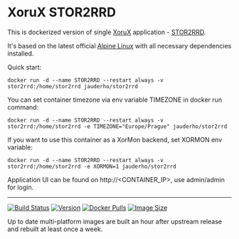 # XoruX STOR2RRD
This is dockerized version of single [XoruX](https://www.xorux.com) application - [STOR2RRD](https://www.stor2rrd.com).

It's based on the latest official [Alpine Linux](https://hub.docker.com/_/alpine) with all necessary dependencies installed.

Quick start:

    docker run -d --name STOR2RRD --restart always -v stor2rrd:/home/stor2rrd jauderho/stor2rrd

You can set container timezone via env variable TIMEZONE in docker run command:

    docker run -d --name STOR2RRD --restart always -v stor2rrd:/home/stor2rrd -e TIMEZONE="Europe/Prague" jauderho/stor2rrd

If you want to use this container as a XorMon backend, set XORMON env variable:

    docker run -d --name STOR2RRD --restart always -v stor2rrd:/home/stor2rrd -e XORMON=1 jauderho/stor2rrd

Application UI can be found on http://\<CONTAINER_IP\>, use admin/admin for login.

---

[![Build Status](https://github.com/jauderho/dockerfiles/workflows/stor2rrd/badge.svg)](https://github.com/jauderho/dockerfiles/actions)
[![Version](https://img.shields.io/docker/v/jauderho/stor2rrd/latest)](https://github.com/xorux/stor2rrd)
[![Docker Pulls](https://img.shields.io/docker/pulls/jauderho/stor2rrd)](https://hub.docker.com/r/jauderho/stor2rrd/)
[![Image Size](https://img.shields.io/docker/image-size/jauderho/stor2rrd/latest)](https://hub.docker.com/r/jauderho/stor2rrd/)

Up to date multi-platform images are built an hour after upstream release and rebuilt at least once a week.
